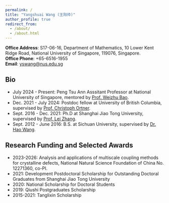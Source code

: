 ```yaml
---
permalink: /
title: "Yangshuai Wang (王阳帅)"
author_profile: true
redirect_from: 
  - /about/
  - /about.html
---
```


**Office Address**: S17-06-16, Department of Mathematics, 10 Lower Kent Ridge Road, National University of Singapore, 119076, Singapore.   
**Office Phone**: +65-6516-1955  
**Email**: yswang@nus.edu.sg

Bio
------
- July 2024 - Present: Peng Tsu Ann Asssitant Professor at National University of Singapore, mentored by [Prof. Weizhu Bao](https://blog.nus.edu.sg/matbwz/).  
- Dec. 2021 - July 2024: Postdoc fellow at University of British Columbia, supervised by [Prof. Christoph Ortner](https://personal.math.ubc.ca/~ortner/).
- Sept. 2016 - Dec. 2021: Ph.D at Shanghai Jiao Tong University, supervised by [Prof. Lei Zhang](https://ins.sjtu.edu.cn/people/lzhang/home.html). 
- Sept. 2012 - June 2016: B.S. at Sichuan University, supervised by [Dr. Hao Wang](https://math.scu.edu.cn/en/info/1013/6696.htm). 



Research Funding and Selected Awards
------
- 2023-2026: Analysis and applications of multiscale coupling methods for crystalline defects, National Natural Science Foundation of China No. 12271360, co-PI.
- 2021: Development Postdoctoral Scholarship for Outstanding Doctoral Graduates from Shanghai Jiao Tong University
- 2020: National Scholarship for Doctoral Students
- 2019: Qiushi Postgraduates Scholarship
- 2015-2021: Tanglixin Scholarship 
